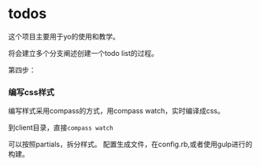 # todos

这个项目主要用于yo的使用和教学。

将会建立多个分支阐述创建一个todo list的过程。

第四步：



### 编写css样式
编写样式采用compass的方式，用compass watch，实时编译成css。

到client目录，直接`compass watch`

可以按照partials，拆分样式。
配置生成文件，在config.rb,或者使用gulp进行的构建。